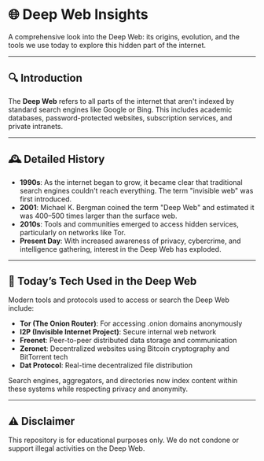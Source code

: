 # 🌐 Deep Web Insights

A comprehensive look into the Deep Web: its origins, evolution, and the tools we use today to explore this hidden part of the internet.

---

## 🔍 Introduction

The **Deep Web** refers to all parts of the internet that aren't indexed by standard search engines like Google or Bing. This includes academic databases, password-protected websites, subscription services, and private intranets.

---

## 🕰️ Detailed History

- **1990s**: As the internet began to grow, it became clear that traditional search engines couldn't reach everything. The term "invisible web" was first introduced.
- **2001**: Michael K. Bergman coined the term "Deep Web" and estimated it was 400–500 times larger than the surface web.
- **2010s**: Tools and communities emerged to access hidden services, particularly on networks like Tor.
- **Present Day**: With increased awareness of privacy, cybercrime, and intelligence gathering, interest in the Deep Web has exploded.

---

## 🧠 Today’s Tech Used in the Deep Web

Modern tools and protocols used to access or search the Deep Web include:

- **Tor (The Onion Router)**: For accessing .onion domains anonymously
- **I2P (Invisible Internet Project)**: Secure internal web network
- **Freenet**: Peer-to-peer distributed data storage and communication
- **Zeronet**: Decentralized websites using Bitcoin cryptography and BitTorrent tech
- **Dat Protocol**: Real-time decentralized file distribution

Search engines, aggregators, and directories now index content within these systems while respecting privacy and anonymity.

---

## ⚠️ Disclaimer

This repository is for educational purposes only. We do not condone or support illegal activities on the Deep Web.

